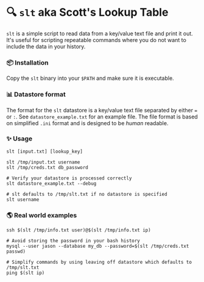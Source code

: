 # 🔍 `slt` aka Scott's Lookup Table

`slt` is a simple script to read data from a key/value text file and print it
out. It's useful for scripting repeatable commands where you do not want to
include the data in your history.

### 📦 Installation

Copy the `slt` binary into your `$PATH` and make sure it is executable.

### 📊 Datastore format

The format for the `slt` datastore is a key/value text file separated by
either `=` or `:`. See `datastore_example.txt` for an example file. The
file format is based on simplified `.ini` format and is designed to be
_human_ readable.

### ✨ Usage

```
slt [input.txt] [lookup_key]

slt /tmp/input.txt username
slt /tmp/creds.txt db_password

# Verify your datastore is processed correctly
slt datastore_example.txt --debug

# slt defaults to /tmp/slt.txt if no datastore is specified
slt username
```

### 🌎 Real world examples
```
ssh $(slt /tmp/info.txt user)@$(slt /tmp/info.txt ip)

# Avoid storing the password in your bash history
mysql --user jason --database my_db --password=$(slt /tmp/creds.txt passwd)

# Simplify commands by using leaving off datastore which defaults to /tmp/slt.txt
ping $(slt ip)
```
